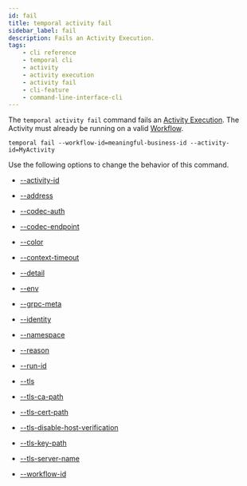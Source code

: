 ```yaml
---
id: fail
title: temporal activity fail
sidebar_label: fail
description: Fails an Activity Execution.
tags: 
    - cli reference
    - temporal cli 
    - activity
    - activity execution 
    - activity fail
    - cli-feature
    - command-line-interface-cli
---
```


The `temporal activity fail` command fails an [Activity Execution](/concepts/what-is-an-activity-execution).
The Activity must already be running on a valid [Workflow](/concepts/what-is-a-workflow).

`temporal fail --workflow-id=meaningful-business-id --activity-id=MyActivity`

Use the following options to change the behavior of this command.

- [--activity-id](/cli/cmd-options/activity-id)

- [--address](/cli/cmd-options/address)

- [--codec-auth](/cli/cmd-options/codec-auth)

- [--codec-endpoint](/cli/cmd-options/codec-endpoint)

- [--color](/cli/cmd-options/color)

- [--context-timeout](/cli/cmd-options/context-timeout)

- [--detail](/cli/cmd-options/detail)

- [--env](/cli/cmd-options/env)

- [--grpc-meta](/cli/cmd-options/grpc-meta)

- [--identity](/cli/cmd-options/identity)

- [--namespace](/cli/cmd-options/namespace)

- [--reason](/cli/cmd-options/reason)

- [--run-id](/cli/cmd-options/run-id)

- [--tls](/cli/cmd-options/tls)

- [--tls-ca-path](/cli/cmd-options/tls-ca-path)

- [--tls-cert-path](/cli/cmd-options/tls-cert-path)

- [--tls-disable-host-verification](/cli/cmd-options/tls-disable-host-verification)

- [--tls-key-path](/cli/cmd-options/tls-key-path)

- [--tls-server-name](/cli/cmd-options/tls-server-name)

- [--workflow-id](/cli/cmd-options/workflow-id)
